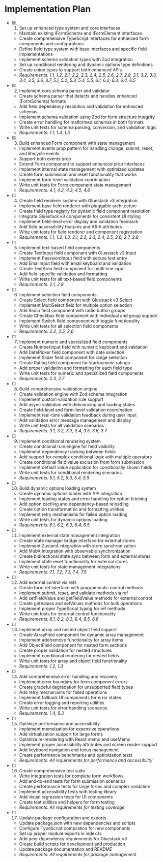 # Implementation Plan

- [x] 1. Set up enhanced type system and core interfaces
  - Maintain existing IFormSchema and IFormElement interfaces
  - Create comprehensive TypeScript interfaces for enhanced form components and configurations
  - Define field type system with base interfaces and specific field implementations
  - Implement schema validation types with Zod integration
  - Set up conditional rendering and dynamic options type definitions
  - Create union types to support both  enhanced APIs
  - _Requirements: 1.1, 1.2, 2.1, 2.2, 2.3, 2.4, 2.5, 2.6, 2.7, 2.8, 3.1, 3.2, 3.3, 3.4, 3.5, 3.6, 3.7, 5.1, 5.2, 5.3, 5.4, 5.5, 6.1, 6.2, 6.3, 6.4, 6.5_

- [x] 2. Implement core schema parser and validator
  - Create schema parser that detects and handles  enhanced (FormSchema) formats
  - Add field dependency resolution and validation for enhanced schemas
  - Implement schema validation using Zod for form structure integrity
  - Create error handling for malformed schemas in both formats
  - Write unit tests for schema parsing, conversion, and validation logic
  - _Requirements: 1.1, 1.4, 1.5_

- [x] 3. Build enhanced Form component with state management
  - Implement events prop pattern for handling change, submit, reset, and lifecycle events
  - Support both events prop
  - Extend Form component to support enhanced prop interfaces
  - Implement internal state management with optimized updates
  - Create form submission and reset functionality that works 
  - Implement form-level validation coordination
  - Write unit tests for Form component state management
  - _Requirements: 4.1, 4.2, 4.3, 4.5, 4.6_

- [ ] 4. Create field renderer system with Gluestack v3 integration
  - Implement base field renderer with pluggable architecture
  - Create field type registry for dynamic field component resolution
  - Integrate Gluestack v3 components for consistent UI styling
  - Implement field-level error display and validation feedback
  - Add field accessibility features and ARIA attributes
  - Write unit tests for field renderer and component registration
  - _Requirements: 1.1, 1.2, 1.3, 2.1, 2.2, 2.3, 2.4, 2.5, 2.6, 2.7, 2.8_

- [ ] 5. Implement text-based field components
  - Create TextInput field component with Gluestack v3 Input
  - Implement PasswordInput field with secure text entry
  - Add EmailInput field with email keyboard and validation
  - Create TextArea field component for multi-line input
  - Add field-specific validation and formatting
  - Write unit tests for all text-based field components
  - _Requirements: 2.1, 2.8_

- [ ] 6. Implement selection field components
  - Create Select field component with Gluestack v3 Select
  - Implement MultiSelect field for multiple option selection
  - Add Radio field component with radio button groups
  - Create Checkbox field component with individual and group support
  - Implement Switch field component with toggle functionality
  - Write unit tests for all selection field components
  - _Requirements: 2.2, 2.5, 2.6_

- [ ] 7. Implement numeric and specialized field components
  - Create NumberInput field with numeric keyboard and validation
  - Add DatePicker field component with date selection
  - Implement Slider field component for range selection
  - Create Rating field component for star/numeric ratings
  - Add proper validation and formatting for each field type
  - Write unit tests for numeric and specialized field components
  - _Requirements: 2.3, 2.7_

- [ ] 8. Build comprehensive validation engine
  - Create validation engine with Zod schema integration
  - Implement custom validation rule support
  - Add async validation with debouncing and loading states
  - Create field-level and form-level validation coordination
  - Implement real-time validation feedback during user input
  - Add validation error message management and display
  - Write unit tests for all validation scenarios
  - _Requirements: 3.1, 3.2, 3.3, 3.4, 3.5, 3.6, 3.7_

- [ ] 9. Implement conditional rendering system
  - Create conditional rule engine for field visibility
  - Implement dependency tracking between fields
  - Add support for complex conditional logic with multiple operators
  - Create conditional field value exclusion from form submission
  - Implement default value application for conditionally shown fields
  - Write unit tests for conditional rendering scenarios
  - _Requirements: 5.1, 5.2, 5.3, 5.4, 5.5_

- [ ] 10. Build dynamic options loading system
  - Create dynamic options loader with API integration
  - Implement loading states and error handling for option fetching
  - Add option caching and dependency-based reloading
  - Create option transformation and formatting utilities
  - Implement retry mechanisms for failed option loading
  - Write unit tests for dynamic options loading
  - _Requirements: 6.1, 6.2, 6.3, 6.4, 6.5_

- [ ] 11. Implement external state management integration
  - Create state manager bridge interface for external stores
  - Implement Zustand integration with store synchronization
  - Add MobX integration with observable synchronization
  - Create bidirectional state sync between form and external stores
  - Implement state reset functionality for external stores
  - Write unit tests for state management integrations
  - _Requirements: 7.1, 7.2, 7.3, 7.4, 7.5_

- [ ] 12. Add external control via refs
  - Create form ref interface with programmatic control methods
  - Implement submit, reset, and validate methods via ref
  - Add setFieldValue and getFieldValue methods for external control
  - Create getValues and setValues methods for bulk operations
  - Implement proper TypeScript typing for ref methods
  - Write unit tests for external control functionality
  - _Requirements: 8.1, 8.2, 8.3, 8.4, 8.5, 8.6_

- [ ] 13. Implement array and nested object field support
  - Create ArrayField component for dynamic array management
  - Implement add/remove functionality for array items
  - Add ObjectField component for nested form sections
  - Create proper validation for nested structures
  - Implement conditional rendering for nested fields
  - Write unit tests for array and object field functionality
  - _Requirements: 1.2, 1.3_

- [ ] 14. Add comprehensive error handling and recovery
  - Implement error boundary for form component errors
  - Create graceful degradation for unsupported field types
  - Add retry mechanisms for failed operations
  - Implement fallback UI components for error states
  - Create error logging and reporting utilities
  - Write unit tests for error handling scenarios
  - _Requirements: 1.4, 6.3_

- [ ] 15. Optimize performance and accessibility
  - Implement memoization for expensive operations
  - Add virtualization support for large forms
  - Optimize re-rendering with React.memo and useMemo
  - Implement proper accessibility attributes and screen reader support
  - Add keyboard navigation and focus management
  - Create performance benchmarks and optimization tests
  - _Requirements: All requirements for performance and accessibility_

- [ ] 16. Create comprehensive test suite
  - Write integration tests for complete form workflows
  - Add end-to-end tests for form submission scenarios
  - Create performance tests for large forms and complex validation
  - Implement accessibility tests with testing library
  - Add visual regression tests for UI components
  - Create test utilities and helpers for form testing
  - _Requirements: All requirements for testing coverage_

- [ ] 17. Update package configuration and exports
  - Update package.json with new dependencies and scripts
  - Configure TypeScript compilation for new components
  - Set up proper module exports in index.ts
  - Add peer dependency requirements for Gluestack v3
  - Create build scripts for development and production
  - Update package documentation and README
  - _Requirements: All requirements for package management_